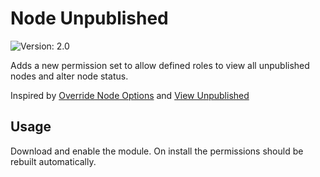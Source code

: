 # Node Unpublished
<img src="https://badgen.net/badge/version/2.0/cyan?icon=github" alt="Version: 2.0"/>

Adds a new permission set to allow defined roles to view all unpublished nodes and alter node status.

Inspired by [Override Node Options](https://www.drupal.org/project/override_node_options) and [View Unpublished](https://www.drupal.org/project/view_unpublished)

## Usage
Download and enable the module. On install the permissions should be rebuilt automatically.